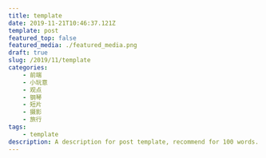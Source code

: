 ```yaml
---
title: template
date: 2019-11-21T10:46:37.121Z
template: post
featured_top: false
featured_media: ./featured_media.png
draft: true
slug: /2019/11/template
categories: 
    - 前端
    - 小玩意
    - 观点
    - 钢琴
    - 短片
    - 摄影
    - 旅行
tags:
    - template
description: A description for post template, recommend for 100 words. Must have one category, most have two. Recommend have two or three tags. Date is UTC format.
---
```


<!-- endExcerpt -->
